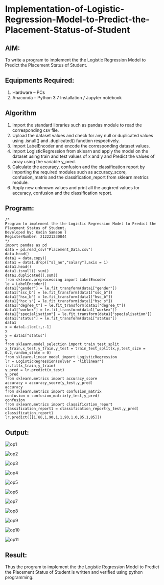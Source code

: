 # Implementation-of-Logistic-Regression-Model-to-Predict-the-Placement-Status-of-Student

## AIM:
To write a program to implement the the Logistic Regression Model to Predict the Placement Status of Student.

## Equipments Required:
1. Hardware – PCs
2. Anaconda – Python 3.7 Installation / Jupyter notebook

## Algorithm
1. Import the standard libraries such as pandas module to read the corresponding csv file.
2. Upload the dataset values and check for any null or duplicated values using .isnull() and .duplicated() function respectively.
3. Import LabelEncoder and encode the corresponding dataset values.
4. Import LogisticRegression from sklearn and apply the model on the dataset using train and test values of x and y and Predict the values of array using the variable y_pred.
5. Calculate the accuracy, confusion and the classification report by importing the required modules such as accuracy_score, confusion_matrix and the classification_report from sklearn.metrics module.
6. Apply new unknown values and print all the acqirred values for accuracy, confusion and the classification report.

## Program:
```
/*
Program to implement the the Logistic Regression Model to Predict the Placement Status of Student.
Developed by: Kadin Samson l
RegisterNumber: 212221230044
*/
import pandas as pd
data = pd.read_csv("Placement_Data.csv")
data.head()
data1 = data.copy()
data1 = data1.drop(["sl_no","salary"],axis = 1)
data1.head()
data1.isnull().sum()
data1.duplicated().sum()
from sklearn.preprocessing import LabelEncoder
le = LabelEncoder()
data1["gender"] = le.fit_transform(data1["gender"])
data1["ssc_b"] = le.fit_transform(data1["ssc_b"])
data1["hsc_b"] = le.fit_transform(data1["hsc_b"])
data1["hsc_s"] = le.fit_transform(data1["hsc_s"])
data1["degree_t"] = le.fit_transform(data1["degree_t"])
data1["workex"] = le.fit_transform(data1["workex"])
data1["specialisation"] = le.fit_transform(data1["specialisation"])
data1["status"] = le.fit_transform(data1["status"])
data1
x = data1.iloc[:,:-1]
x
y = data1["status"]
y
from sklearn.model_selection import train_test_split
x_train,x_test,y_train,y_test = train_test_split(x,y,test_size = 0.2,random_state = 0)
from sklearn.linear_model import LogisticRegression
lr = LogisticRegression(solver = "liblinear")
lr.fit(x_train,y_train)
y_pred = lr.predict(x_test)
y_pred
from sklearn.metrics import accuracy_score
accuracy = accuracy_score(y_test,y_pred)
accuracy
from sklearn.metrics import confusion_matrix
confusion = confusion_matrix(y_test,y_pred)
confusion
from sklearn.metrics import classification_report
classification_report1 = classification_report(y_test,y_pred)
classification_report1
lr.predict([[1,80,1,90,1,1,90,1,0,85,1,85]])
```

## Output:
![op1](https://user-images.githubusercontent.com/93427303/196496169-0062a22b-10d4-4a21-a0d1-8421f05b05e3.png)

![op2](https://user-images.githubusercontent.com/93427303/196496187-98b4c622-ab67-47f9-86cd-1f38c3882ff2.png)

![op3](https://user-images.githubusercontent.com/93427303/196496206-8c8c1748-2ce8-4519-a407-c7415c51155a.png)

![op4](https://user-images.githubusercontent.com/93427303/196496219-6ef1dceb-de0b-43ff-9380-2edea07b03e7.png)

![op5](https://user-images.githubusercontent.com/93427303/196496253-4de01319-dcbf-4586-86f8-bea5fda1ad13.png)

![op6](https://user-images.githubusercontent.com/93427303/196496270-0110adcf-b7cc-4405-be1b-1f0b08c26b0c.png)

![op7](https://user-images.githubusercontent.com/93427303/196496291-b85cd873-a4c2-4522-bcff-15e0b187adcd.png)

![op8](https://user-images.githubusercontent.com/93427303/196496437-2d4aa158-e3e9-4bc9-a806-062d6f17dbfe.png)

![op9](https://user-images.githubusercontent.com/93427303/196496559-deff4ac0-2f49-42a2-8c65-248f3c0bacf4.png)

![op10](https://user-images.githubusercontent.com/93427303/196496574-665950b8-1c42-44d5-bb45-0150222fcf07.png)

![op11](https://user-images.githubusercontent.com/93427303/196496591-28c92d04-a216-45bf-be5c-99aa07b0fb48.png)


## Result:
Thus the program to implement the the Logistic Regression Model to Predict the Placement Status of Student is written and verified using python programming.
